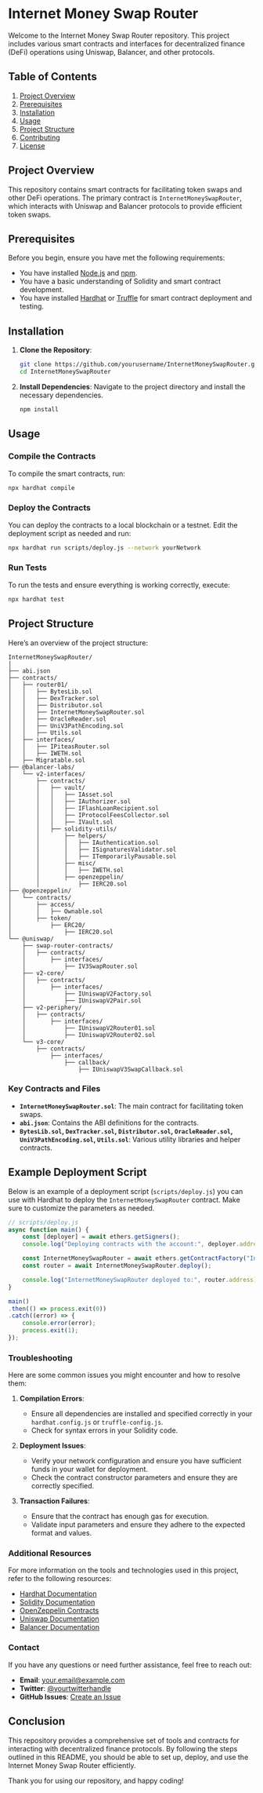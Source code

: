 
# Internet Money Swap Router

Welcome to the Internet Money Swap Router repository. This project includes various smart contracts and interfaces for decentralized finance (DeFi) operations using Uniswap, Balancer, and other protocols.

## Table of Contents
1. [Project Overview](#project-overview)
2. [Prerequisites](#prerequisites)
3. [Installation](#installation)
4. [Usage](#usage)
5. [Project Structure](#project-structure)
6. [Contributing](#contributing)
7. [License](#license)

## Project Overview
This repository contains smart contracts for facilitating token swaps and other DeFi operations. The primary contract is `InternetMoneySwapRouter`, which interacts with Uniswap and Balancer protocols to provide efficient token swaps.

## Prerequisites
Before you begin, ensure you have met the following requirements:
- You have installed [Node.js](https://nodejs.org/) and [npm](https://www.npmjs.com/).
- You have a basic understanding of Solidity and smart contract development.
- You have installed [Hardhat](https://hardhat.org/) or [Truffle](https://www.trufflesuite.com/) for smart contract deployment and testing.

## Installation
1. **Clone the Repository**:
   ```sh
   git clone https://github.com/yourusername/InternetMoneySwapRouter.git
   cd InternetMoneySwapRouter
   ```

2. **Install Dependencies**:
   Navigate to the project directory and install the necessary dependencies.
   ```sh
   npm install
   ```

## Usage
### Compile the Contracts
To compile the smart contracts, run:
```sh
npx hardhat compile
```

### Deploy the Contracts
You can deploy the contracts to a local blockchain or a testnet. Edit the deployment script as needed and run:
```sh
npx hardhat run scripts/deploy.js --network yourNetwork
```

### Run Tests
To run the tests and ensure everything is working correctly, execute:
```sh
npx hardhat test
```

## Project Structure
Here’s an overview of the project structure:

```
InternetMoneySwapRouter/
│
├── abi.json
├── contracts/
│   ├── router01/
│   │   ├── BytesLib.sol
│   │   ├── DexTracker.sol
│   │   ├── Distributor.sol
│   │   ├── InternetMoneySwapRouter.sol
│   │   ├── OracleReader.sol
│   │   ├── UniV3PathEncoding.sol
│   │   ├── Utils.sol
│   ├── interfaces/
│   │   ├── IPiteasRouter.sol
│   │   ├── IWETH.sol
│   ├── Migratable.sol
├── @balancer-labs/
│   └── v2-interfaces/
│       ├── contracts/
│       │   ├── vault/
│       │   │   ├── IAsset.sol
│       │   │   ├── IAuthorizer.sol
│       │   │   ├── IFlashLoanRecipient.sol
│       │   │   ├── IProtocolFeesCollector.sol
│       │   │   ├── IVault.sol
│       │   ├── solidity-utils/
│       │       ├── helpers/
│       │       │   ├── IAuthentication.sol
│       │       │   ├── ISignaturesValidator.sol
│       │       │   ├── ITemporarilyPausable.sol
│       │       ├── misc/
│       │       │   ├── IWETH.sol
│       │       ├── openzeppelin/
│       │           ├── IERC20.sol
├── @openzeppelin/
│   └── contracts/
│       ├── access/
│       │   ├── Ownable.sol
│       ├── token/
│           ├── ERC20/
│               ├── IERC20.sol
└── @uniswap/
    ├── swap-router-contracts/
    │   ├── contracts/
    │       ├── interfaces/
    │           ├── IV3SwapRouter.sol
    ├── v2-core/
    │   ├── contracts/
    │       ├── interfaces/
    │           ├── IUniswapV2Factory.sol
    │           ├── IUniswapV2Pair.sol
    ├── v2-periphery/
    │   ├── contracts/
    │       ├── interfaces/
    │           ├── IUniswapV2Router01.sol
    │           ├── IUniswapV2Router02.sol
    └── v3-core/
        ├── contracts/
            ├── interfaces/
                ├── callback/
                    ├── IUniswapV3SwapCallback.sol
```

### Key Contracts and Files
- **`InternetMoneySwapRouter.sol`**: The main contract for facilitating token swaps.
- **`abi.json`**: Contains the ABI definitions for the contracts.
- **`BytesLib.sol`, `DexTracker.sol`, `Distributor.sol`, `OracleReader.sol`, `UniV3PathEncoding.sol`, `Utils.sol`**: Various utility libraries and helper contracts.

## Example Deployment Script

Below is an example of a deployment script (`scripts/deploy.js`) you can use with Hardhat to deploy the `InternetMoneySwapRouter` contract. Make sure to customize the parameters as needed.

```javascript
// scripts/deploy.js
async function main() {
    const [deployer] = await ethers.getSigners();
    console.log("Deploying contracts with the account:", deployer.address);

    const InternetMoneySwapRouter = await ethers.getContractFactory("InternetMoneySwapRouter");
    const router = await InternetMoneySwapRouter.deploy();

    console.log("InternetMoneySwapRouter deployed to:", router.address);
}

main()
.then(() => process.exit(0))
.catch((error) => {
    console.error(error);
    process.exit(1);
});
```

### Troubleshooting

Here are some common issues you might encounter and how to resolve them:

1. **Compilation Errors**:
   - Ensure all dependencies are installed and specified correctly in your `hardhat.config.js` or `truffle-config.js`.
   - Check for syntax errors in your Solidity code.

2. **Deployment Issues**:
   - Verify your network configuration and ensure you have sufficient funds in your wallet for deployment.
   - Check the contract constructor parameters and ensure they are correctly specified.

3. **Transaction Failures**:
   - Ensure that the contract has enough gas for execution.
   - Validate input parameters and ensure they adhere to the expected format and values.

### Additional Resources

For more information on the tools and technologies used in this project, refer to the following resources:
- [Hardhat Documentation](https://hardhat.org/docs)
- [Solidity Documentation](https://docs.soliditylang.org/)
- [OpenZeppelin Contracts](https://docs.openzeppelin.com/contracts/4.x/)
- [Uniswap Documentation](https://uniswap.org/docs/)
- [Balancer Documentation](https://docs.balancer.fi/)

### Contact

If you have any questions or need further assistance, feel free to reach out:
- **Email**: your.email@example.com
- **Twitter**: [@yourtwitterhandle](https://twitter.com/yourtwitterhandle)
- **GitHub Issues**: [Create an Issue](https://github.com/yourusername/InternetMoneySwapRouter/issues)

## Conclusion

This repository provides a comprehensive set of tools and contracts for interacting with decentralized finance protocols. By following the steps outlined in this README, you should be able to set up, deploy, and use the Internet Money Swap Router efficiently.

Thank you for using our repository, and happy coding!
